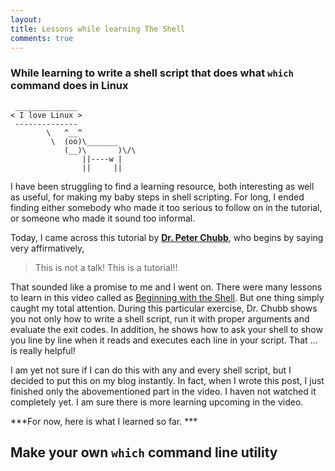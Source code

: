 ```yaml
---
layout: 
title: Lessons while learning The Shell
comments: true
---
```


### While learning to write a shell script that does what `which` command does in Linux

```
 ______________
< I love Linux >
 --------------
        \   ^__^
         \  (oo)\_______
            (__)\       )\/\
                ||----w |
                ||     ||

```

I have been struggling to find a learning resource, both interesting as well as useful, for making my baby steps in shell scripting. For long, I ended finding either somebody who made it too serious to follow on in the tutorial, or someone who made it sound too informal.

Today, I came across this tutorial by **[Dr. Peter Chubb](http://www.gelato.unsw.edu.au/IA64wiki/PeterChubb)**, who begins by saying very affirmatively, 

> This is not a talk! This is a tutorial!!

That sounded like a promise to me and I went on. There were many lessons to learn in this video called as [Beginning with the Shell](https://www.youtube.com/watch?v=Sye3mu-EoTI). But one thing simply caught my total attention. During this particular exercise, Dr. Chubb shows you not only how to write a shell script, run it with proper arguments and evaluate the exit codes. In addition, he shows how to ask your shell to show you line by line when it reads and executes each line in your script. That ... is really helpful!

I am yet not sure if I can do this with any and every shell script, but I decided to put this on my blog instantly. In fact, when I wrote this post, I just finished only the abovementioned part in the video. I haven not watched it completely yet. I am sure there is more learning upcoming in the video.

***For now, here is what I learned so far. ***

## Make your own `which` command line utility


